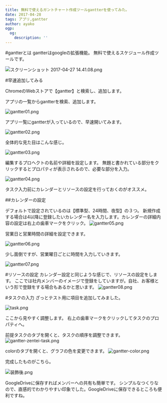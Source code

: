 ```yaml
---
title: 無料で使えるガントチャート作成ツールgantterを使ってみた。
date: 2017-04-28
tags: アプリ,gantter
author: ayako
ogp:
  og:
    description: ''
---
```


#gantterとは
gantterはgoogleの拡張機能。
無料で使えるスケジュール作成ツールです。

![スクリーンショット 2017-04-27 14.41.08.png](https://qiita-image-store.s3.amazonaws.com/0/174392/31cd7011-5b59-f9cc-be0a-f9bde80d978d.png)

#早速追加してみる

ChromeのWebストアで【gantter】と検索し、追加します。

アプリの一覧からgantterを検索、追加します。

![gantter01.png](https://qiita-image-store.s3.amazonaws.com/0/174392/c8064783-f466-edb5-39d9-4bfcba9007b5.png)

アプリ一覧にgantterが入っているので、早速開いてみます。

![gantter02.png](https://qiita-image-store.s3.amazonaws.com/0/174392/7ae0a880-a99c-839e-9fd3-259bbb9a53d5.png)

全体的な見た目はこんな感じ。

![gantter03.png](https://qiita-image-store.s3.amazonaws.com/0/174392/6ea673a6-4467-07b1-a81a-9cb153c7d3f3.png)

編集するプロヘクトの名前や詳細を設定します。
無題と書かれている部分をクリックするとプロパティが表示されるので、必要な部分を入力。

![gantter04.png](https://qiita-image-store.s3.amazonaws.com/0/174392/f98c9200-09a3-aed7-fde7-818166b2e529.png)

タスク入力前にカレンダーとリソースの設定を行っておくのがオススメ。

##カレンダーの設定

デフォルトで設定されているのは【標準型、24時間、夜型】の３つ。
新規作成する場合は4以降に登録したいカレンダー名を入力します。カレンダーの詳細内容の設定は右上の歯車マークをクリック。
![gantter05.png](https://qiita-image-store.s3.amazonaws.com/0/174392/cb4e9e4d-8f75-1462-641b-3333d0137faa.png)

営業日と営業時間の詳細を設定できます。

![gantter06.png](https://qiita-image-store.s3.amazonaws.com/0/174392/531946ad-2b86-0f85-7fc9-0b165ba02c6b.png)

少し面倒ですが、営業曜日ごとに時間を入力していきます。

![gantter07.png](https://qiita-image-store.s3.amazonaws.com/0/174392/108e6f5d-3e09-98d3-e694-8cdc3859f804.png)


#リソースの設定
カレンダー設定と同じような感じで、リソースの設定をします。
ここでは社内メンバーのイメージで登録をしていますが。自社、お客様という形で登録をする場合もあるかと思います。
![gantter08.png](https://qiita-image-store.s3.amazonaws.com/0/174392/96fae93b-007e-bfce-c81b-96db96a4f9cc.png)

#タスクの入力
ざっとテスト用に項目を追加してみました。

![task.png](https://qiita-image-store.s3.amazonaws.com/0/174392/9a84e72b-ce19-f38c-0cdd-e87903f54a9c.png)

ここから見やすく調整します。
右上の歯車マークをクリックしてタスクのプロパティへ。

前提タスクのタブを開くと、タスクの順序を調整できます。
![gantter-zentei-task.png](https://qiita-image-store.s3.amazonaws.com/0/174392/e0dc47de-bdcb-25ab-1c39-bcdad77cf920.png)

colorのタブを開くと、グラフの色を変更できます。
![gantter-color.png](https://qiita-image-store.s3.amazonaws.com/0/174392/885fb8ac-a94b-48e5-0c06-4b6d706c159f.png)

完成したものがこちら。

![装飾後.png](https://qiita-image-store.s3.amazonaws.com/0/174392/f0bed5ee-c56b-9fa3-797c-29107600f383.png)

GoogleDriveに保存すればメンバーへの共有も簡単です。
シンプルなつくりなので、直感的でわかりやすい印象でした。GoogleDriveに保存できるところも便利ですね。





